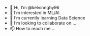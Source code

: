 - 👋 Hi, I’m @kelvinnghy96
- 👀 I’m interested in ML/AI
- 🌱 I’m currently learning Data Science
- 💞️ I’m looking to collaborate on ...
- 📫 How to reach me ...

<!---
kelvinnghy96/kelvinnghy96 is a ✨ special ✨ repository because its `README.md` (this file) appears on your GitHub profile.
You can click the Preview link to take a look at your changes.
--->
